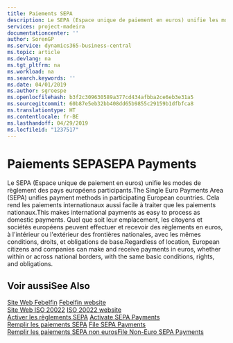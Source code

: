 ```yaml
---
title: Paiements SEPA
description: Le SEPA (Espace unique de paiement en euros) unifie les modes de règlement des pays européens participants. Cela rend les paiements internationaux aussi facile à traiter que les paiements nationaux. Quel que soit leur emplacement, les citoyens et sociétés européens peuvent effectuer et recevoir des règlements en euros, à l'intérieur ou l'extérieur des frontières nationales, avec les mêmes conditions, droits, et obligations de base.
services: project-madeira
documentationcenter: ''
author: SorenGP
ms.service: dynamics365-business-central
ms.topic: article
ms.devlang: na
ms.tgt_pltfrm: na
ms.workload: na
ms.search.keywords: ''
ms.date: 04/01/2019
ms.author: sgroespe
ms.openlocfilehash: b3f2c309630589a377cd434afbba2ce6eb3e31a5
ms.sourcegitcommit: 60b87e5eb32bb408dd65b9855c29159b1dfbfca8
ms.translationtype: HT
ms.contentlocale: fr-BE
ms.lasthandoff: 04/29/2019
ms.locfileid: "1237517"
---
```

# <a name="sepa-payments"></a><span data-ttu-id="429cb-105">Paiements SEPA</span><span class="sxs-lookup"><span data-stu-id="429cb-105">SEPA Payments</span></span>
<span data-ttu-id="429cb-106">Le SEPA (Espace unique de paiement en euros) unifie les modes de règlement des pays européens participants.</span><span class="sxs-lookup"><span data-stu-id="429cb-106">The Single Euro Payments Area (SEPA) unifies payment methods in participating European countries.</span></span> <span data-ttu-id="429cb-107">Cela rend les paiements internationaux aussi facile à traiter que les paiements nationaux.</span><span class="sxs-lookup"><span data-stu-id="429cb-107">This makes international payments as easy to process as domestic payments.</span></span> <span data-ttu-id="429cb-108">Quel que soit leur emplacement, les citoyens et sociétés européens peuvent effectuer et recevoir des règlements en euros, à l'intérieur ou l'extérieur des frontières nationales, avec les mêmes conditions, droits, et obligations de base.</span><span class="sxs-lookup"><span data-stu-id="429cb-108">Regardless of location, European citizens and companies can make and receive payments in euros, whether within or across national borders, with the same basic conditions, rights, and obligations.</span></span>  

## <a name="see-also"></a><span data-ttu-id="429cb-109">Voir aussi</span><span class="sxs-lookup"><span data-stu-id="429cb-109">See Also</span></span>  
 <span data-ttu-id="429cb-110">[Site Web Febelfin](https://go.microsoft.com/fwlink/?LinkId=275119) </span><span class="sxs-lookup"><span data-stu-id="429cb-110">[Febelfin website](https://go.microsoft.com/fwlink/?LinkId=275119) </span></span>  
 <span data-ttu-id="429cb-111">[Site Web ISO 20022](https://go.microsoft.com/fwlink/?LinkId=275120) </span><span class="sxs-lookup"><span data-stu-id="429cb-111">[ISO 20022 website](https://go.microsoft.com/fwlink/?LinkId=275120) </span></span>  
 <span data-ttu-id="429cb-112">[Activer les règlements SEPA](how-to-activate-sepa-payments.md) </span><span class="sxs-lookup"><span data-stu-id="429cb-112">[Activate SEPA Payments](how-to-activate-sepa-payments.md) </span></span>  
 <span data-ttu-id="429cb-113">[Remplir les paiements SEPA](how-to-file-sepa-payments.md) </span><span class="sxs-lookup"><span data-stu-id="429cb-113">[File SEPA Payments](how-to-file-sepa-payments.md) </span></span>  
 [<span data-ttu-id="429cb-114">Remplir les paiements SEPA non euros</span><span class="sxs-lookup"><span data-stu-id="429cb-114">File Non-Euro SEPA Payments</span></span>](how-to-file-non-euro-sepa-payments.md)
